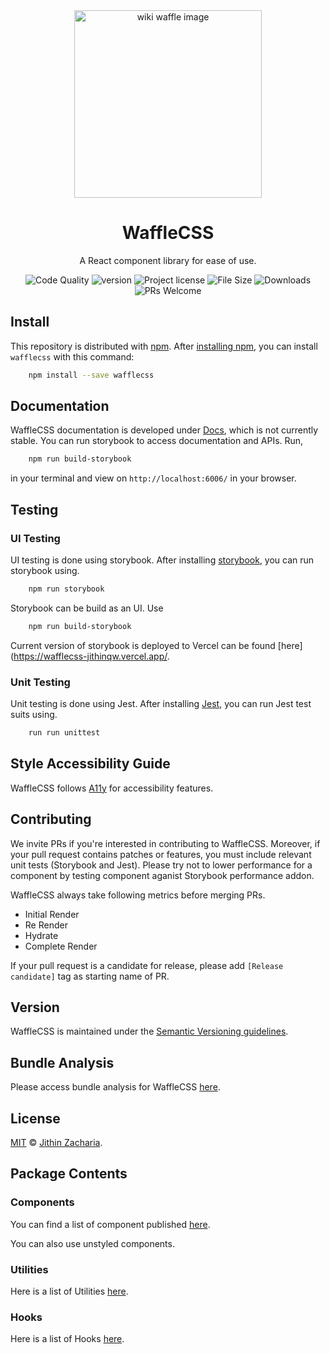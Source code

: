 <div align="center">
    <a href="https://wafflecss-jithinqw.vercel.app/" target="_blank">
        <img 
            src="https://upload.wikimedia.org/wikipedia/commons/5/5b/Waffles_with_Strawberries.jpg" 
            width="300px" 
            alt="wiki waffle image"
        />
    </a>
</div>

<h1 align="center">WaffleCSS</h1>

<p align="center">
    A React component library for ease of use.
</p>

<div align="center">

![Code Quality](https://img.shields.io/lgtm/grade/javascript/github/Jithinqw/wafflecss)
![version](https://img.shields.io/npm/v/wafflecss)
![Project license](https://img.shields.io/badge/license-MIT-blue.svg)
![File Size](https://img.shields.io/bundlephobia/minzip/wafflecss)
![Downloads](https://img.shields.io/npm/dm/wafflecss)
![PRs Welcome](https://img.shields.io/badge/PRs-welcome-brightgreen.svg)

</div>

## Install

This repository is distributed with [npm](https://www.npmjs.com/). After [installing npm](https://docs.npmjs.com/downloading-and-installing-node-js-and-npm), you can install `wafflecss` with this command:

```sh
    npm install --save wafflecss
```

## Documentation

WaffleCSS documentation is developed under [Docs](wafflecss-docs.vercel.app/), which is
not currently stable. You can run storybook to access documentation and APIs.
Run,

```sh
    npm run build-storybook
```

in your terminal and view on `http://localhost:6006/` in your browser.

## Testing

### UI Testing

UI testing is done using storybook. After installing [storybook](https://storybook.js.org/), you can run 
storybook using.

```sh
    npm run storybook
```

Storybook can be build as an UI. Use

```sh
    npm run build-storybook
```

Current version of storybook is deployed to Vercel can be found [here](https://wafflecss-jithinqw.vercel.app/.

### Unit Testing

Unit testing is done using Jest. After installing [Jest](https://jestjs.io/), you can run Jest test suits using.

```sh
    run run unittest
```

## Style Accessibility Guide

WaffleCSS follows [A11y](https://a11y-style-guide.com/style-guide/section-general.html) 
for accessibility features.

## Contributing

We invite PRs if you're interested in contributing to WaffleCSS. Moreover, if your pull request contains patches or features, you must include relevant unit tests (Storybook and Jest). Please try not to lower performance for a component by testing component aganist Storybook performance addon.

WaffleCSS always take following metrics before merging PRs.

- Initial Render
- Re Render
- Hydrate
- Complete Render

If your pull request is a candidate for release, please add `[Release candidate]` tag as starting name of PR.

## Version

WaffleCSS is maintained under the [Semantic Versioning guidelines](https://semver.org/).

## Bundle Analysis

Please access bundle analysis for WaffleCSS [here](https://bundlephobia.com/package/wafflecss@1.0.47).

## License

[MIT](./LICENSE) &copy; [Jithin Zacharia](https://jithinqw.github.io/).

## Package Contents

### Components

You can find a list of component published [here]('./packages.md').

You can also use unstyled components.

### Utilities

Here is a list of Utilities [here](./src/utils/UtilitiesList.md).

### Hooks

Here is a list of Hooks [here](./src/hooks/HooksList.md).